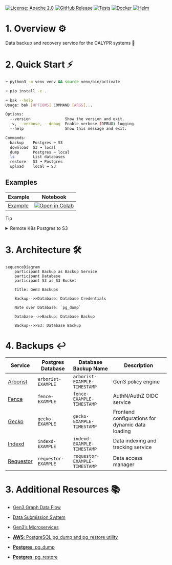 [![License: Apache 2.0][license-badge]][license]
[![GitHub Release][release-badge]][release]
[![Tests][tests-badge]][tests]
[![Docker][docker-badge]][docker]
[![Helm][helm-badge]][helm]

[license-badge]: https://img.shields.io/badge/License-Apache-blue.svg
[license]: https://opensource.org/license/apache-2-0
[release-badge]: https://img.shields.io/github/v/release/ACED-IDP/backup-service
[release]: https://github.com/ACED-IDP/backup-service/releases
[docker-badge]: https://img.shields.io/badge/Docker%20Repo-Quay.io-blue?logo=docker
[docker]: https://quay.io/repository/ohsu-comp-bio/backup-service?tab=tags&tag=latest
[helm-badge]: https://img.shields.io/badge/Helm-0F1689?logo=helm&logoColor=fff
[helm]: https://github.com/ohsu-comp-bio/helm-charts/tree/main/charts/backups
[tests-badge]: https://img.shields.io/github/actions/workflow/status/aced-idp/backup-service/tests.yaml?label=tests
[tests]: https://github.com/ACED-IDP/backup-service/actions/workflows/tests.yaml

# 1. Overview ⚙️

Data backup and recovery service for the CALYPR systems 🔄

# 2. Quick Start ⚡

```sh
➜ python3 -m venv venv && source venv/bin/activate

➜ pip install -e .

➜ bak --help
Usage: bak [OPTIONS] COMMAND [ARGS]...

Options:
  --version               Show the version and exit.
  -v, --verbose, --debug  Enable verbose (DEBUG) logging.
  --help                  Show this message and exit.

Commands:
  backup    Postgres ➜ S3
  download  S3 ➜ local
  dump      Postgres ➜ local
  ls        List databases
  restore   S3 ➜ Postgres
  upload    local ➜ S3
```

## Examples

| Example            | Notebook                               |
| ------------------ | -------------------------------------- |
| [Example][example] | [![Open in Colab][colab-badge]][colab] |

[example]: https://github.com/ga4gh/task-execution-schemas/releases/tag/v1.1
[colab-badge]: https://colab.research.google.com/assets/colab-badge.svg
[colab]: https://colab.research.google.com/github/ACED-IDP/backup-service/blob/main/examples/example.ipynb

> [!TIP]
>
> <details>
> <summary>Remote K8s Postgres to S3</summary>
>
> ```sh
> ➜ kubectl config current-context
> kind-dev
>
> ➜ kubectl get svc | grep postgresql
> local-postgresql
>
> ➜ kubectl port-forward service/local-postgresql 5432:5432
> Forwarding from 127.0.0.1:5432 -> 5432
> Forwarding from [::1]:5432 -> 5432
>
> ➜ export PGPASSWORD='example'
>
> ➜ backup --host localhost:5432 --bucket s3://example-bucket/
> ```
>
> </details>

# 3. Architecture 🛠️

```mermaid
sequenceDiagram
    participant Backup as Backup Service
    participant Database
    participant S3 as S3 Bucket

    Title: Gen3 Backups

    Backup-->>Database: Database Credentials

    Note over Database: `pg_dump`

    Database-->>Backup: Database Backup

    Backup-->>S3: Database Backup
```

# 4. Backups ↩️

| Service                | Postgres Database   | Database Backup Name          | Description                                      |
| ---------------------- | ------------------- | ----------------------------- | ------------------------------------------------ |
| [Arborist][arborist]   | `arborist-EXAMPLE`  | `arborist-EXAMPLE-TIMESTAMP`  | Gen3 policy engine                               |
| [Fence][fence]         | `fence-EXAMPLE`     | `fence-EXAMPLE-TIMESTAMP`     | AuthN/AuthZ OIDC service                         |
| [Gecko][gecko]         | `gecko-EXAMPLE`     | `gecko-EXAMPLE-TIMESTAMP`     | Frontend configurations for dynamic data loading |
| [Indexd][indexd]       | `indexd-EXAMPLE`    | `indexd-EXAMPLE-TIMESTAMP`    | Data indexing and tracking service               |
| [Requestor][requestor] | `requestor-EXAMPLE` | `requestor-EXAMPLE-TIMESTAMP` | Data access manager                              |

[arborist]: https://github.com/uc-cdis/arborist
[fence]: https://github.com/uc-cdis/fence
[gecko]: https://github.com/aced-idp/gecko
[indexd]: https://github.com/uc-cdis/indexd
[requestor]: https://github.com/uc-cdis/requestor

# 3. Additional Resources 📚

- [Gen3 Graph Data Flow](https://docs.gen3.org/gen3-resources/developer-guide/architecture/#gen3-graph-data-flow)

- [Data Submission System](https://gen3.org/resources/developer/#data-submission-system)

- [Gen3’s Microservices](https://gen3.org/resources/developer/microservice/)

- [**AWS**: PostgreSQL pg_dump and pg_restore utility](https://docs.aws.amazon.com/dms/latest/sbs/chap-manageddatabases.postgresql-rds-postgresql-full-load-pd_dump.html)

- [**Postgres**: pg_dump](https://www.postgresql.org/docs/current/app-pgdump.html)

- [**Postgres**: pg_restore](https://www.postgresql.org/docs/current/app-pgrestore.html)
